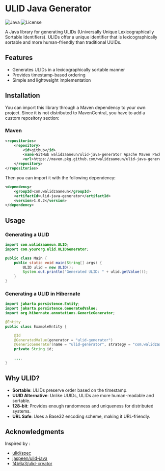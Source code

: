 # ULID Java Generator

![Java](https://img.shields.io/badge/Java-11%2B-blue.svg)
![License](https://img.shields.io/github/license/walidzaaneun/ulid-java-generator)

A Java library for generating ULIDs (Universally Unique Lexicographically Sortable Identifiers). ULIDs offer a unique identifier that is lexicographically sortable and more human-friendly than traditional UUIDs.

## Features

- Generates ULIDs in a lexicographically sortable manner
- Provides timestamp-based ordering
- Simple and lightweight implementation

## Installation

You can import this library through a Maven dependency to your own project. Since it is not distributed to MavenCentral, you have to add a custom repository section:
### Maven
```xml
<repositories>
    <repository>
        <id>github</id>
        <name>GitHub walidzaaneun/ulid-java-generator Apache Maven Packages</name>
        <url>https://maven.pkg.github.com/walidzaaneun/ulid-java-generator</url>
    </repository>
</repositories>
```
Then you can import it with the following dependency:

```xml
<dependency>
    <groupId>com.walidzaaneun</groupId>
    <artifactId>ulid-java-generator</artifactId>
    <version>1.0.2</version>
</dependency>
```

## Usage

### Generating a ULID

```java
import com.walidzaaneun.ULID;
import com.yourorg.ulid.ULIDGenerator;

public class Main {
    public static void main(String[] args) {
        ULID ulid = new ULID();
        System.out.println("Generated ULID: " + ulid.getValue());
    }
}
```

### Generating a ULID in Hibernate

```java
import jakarta.persistence.Entity;
import jakarta.persistence.GeneratedValue;
import org.hibernate.annotations.GenericGenerator;

@Entity
public class ExampleEntity {

    @Id
    @GeneratedValue(generator = "ulid-generator")
    @GenericGenerator(name = "ulid-generator", strategy = "com.walidzaaneun.hibrenate.ULIDGenerator")
    private String id;
    
    ....
}
```

## Why ULID?

- **Sortable**: ULIDs preserve order based on the timestamp.
- **UUID Alternative**: Unlike UUIDs, ULIDs are more human-readable and sortable.
- **128-bit**: Provides enough randomness and uniqueness for distributed systems.
- **URL Safe**: Uses a Base32 encoding scheme, making it URL-friendly.


## Acknowledgments

Inspired by :
- [ulid/spec](https://github.com/ulid/spec)
- [jaspeen/ulid-java](https://github.com/jaspeen/ulid-java)
- [f4b6a3/ulid-creator](https://github.com/f4b6a3/ulid-creator)